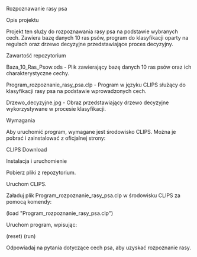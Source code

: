 Rozpoznawanie rasy psa

Opis projektu

Projekt ten służy do rozpoznawania rasy psa na podstawie wybranych cech. Zawiera bazę danych 10 ras psów, program do klasyfikacji oparty na regułach oraz drzewo decyzyjne przedstawiające proces decyzyjny.

Zawartość repozytorium

Baza_10_Ras_Psow.ods - Plik zawierający bazę danych 10 ras psów oraz ich charakterystyczne cechy.

Program_rozpoznanie_rasy_psa.clp - Program w języku CLIPS służący do klasyfikacji rasy psa na podstawie wprowadzonych cech.

Drzewo_decyzyjne.jpg - Obraz przedstawiający drzewo decyzyjne wykorzystywane w procesie klasyfikacji.

Wymagania

Aby uruchomić program, wymagane jest środowisko CLIPS. Można je pobrać i zainstalować z oficjalnej strony:

CLIPS Download

Instalacja i uruchomienie

Pobierz pliki z repozytorium.

Uruchom CLIPS.

Załaduj plik Program_rozpoznanie_rasy_psa.clp w środowisku CLIPS za pomocą komendy:

(load "Program_rozpoznanie_rasy_psa.clp")

Uruchom program, wpisując:

(reset)
(run)

Odpowiadaj na pytania dotyczące cech psa, aby uzyskać rozpoznanie rasy.
